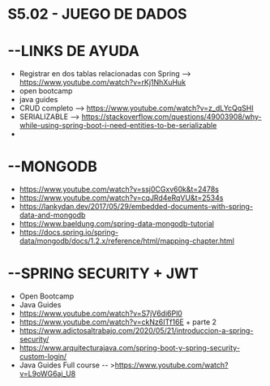 
# S5.02 - JUEGO DE DADOS


# --LINKS DE AYUDA

* Registrar en dos tablas relacionadas con Spring --> https://www.youtube.com/watch?v=rKj1NhXuHuk
* open bootcamp
* java guides
* CRUD completo --> https://www.youtube.com/watch?v=z_dLYcQqSHI
* SERIALIZABLE  --> https://stackoverflow.com/questions/49003908/why-while-using-spring-boot-i-need-entities-to-be-serializable
* 			      


# --MONGODB

* https://www.youtube.com/watch?v=ssj0CGxv60k&t=2478s
* https://www.youtube.com/watch?v=cqJRd4eRqVU&t=2534s
* https://lankydan.dev/2017/05/29/embedded-documents-with-spring-data-and-mongodb
* https://www.baeldung.com/spring-data-mongodb-tutorial
* https://docs.spring.io/spring-data/mongodb/docs/1.2.x/reference/html/mapping-chapter.html


# --SPRING SECURITY + JWT

* Open Bootcamp
* Java Guides
* https://www.youtube.com/watch?v=S7jV6di6Pl0
* https://www.youtube.com/watch?v=ckNz6ITf16E + parte 2
* https://www.adictosaltrabajo.com/2020/05/21/introduccion-a-spring-security/
* https://www.arquitecturajava.com/spring-boot-y-spring-security-custom-login/
* Java Guides Full course -- >https://www.youtube.com/watch?v=L9oWG6aj_U8
